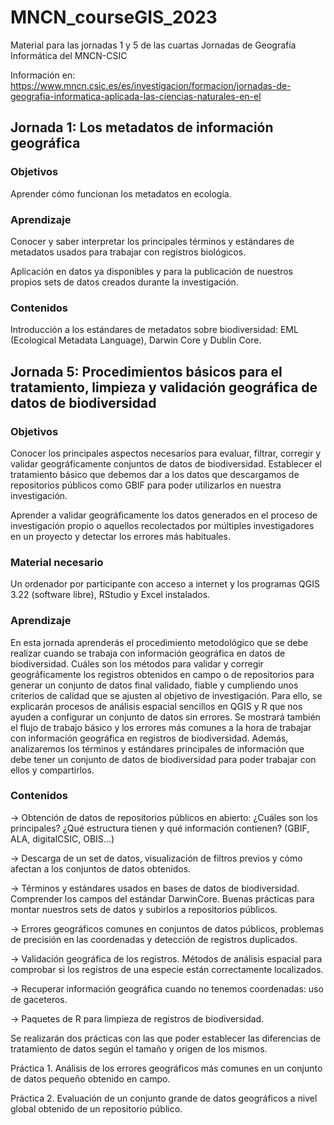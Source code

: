 # MNCN_courseGIS_2023
Material para las jornadas 1 y 5 de las cuartas Jornadas de Geografía Informática del MNCN-CSIC

Información en:
https://www.mncn.csic.es/es/investigacion/formacion/jornadas-de-geografia-informatica-aplicada-las-ciencias-naturales-en-el

## Jornada 1: Los metadatos de información geográfica

### Objetivos

Aprender cómo funcionan los metadatos en ecología.

### Aprendizaje

Conocer y saber interpretar los principales términos y estándares de metadatos usados para trabajar con registros biológicos.

Aplicación en datos ya disponibles y para la publicación de nuestros propios sets de datos creados durante la investigación.

### Contenidos

Introducción a los estándares de metadatos sobre biodiversidad: EML (Ecological Metadata Language), Darwin Core y Dublin Core.


## Jornada 5: Procedimientos básicos para el tratamiento, limpieza y validación geográfica de datos de biodiversidad

### Objetivos

Conocer los principales aspectos necesarios para evaluar, filtrar, corregir y validar geográficamente conjuntos de datos de biodiversidad.
Establecer el tratamiento básico que debemos dar a los datos que descargamos de repositorios públicos como GBIF para poder utilizarlos en nuestra investigación.

Aprender a validar geográficamente los datos generados en el proceso de investigación propio o aquellos recolectados por múltiples investigadores en un proyecto y detectar los errores más habituales.

### Material necesario

Un ordenador por participante con acceso a internet y los programas QGIS 3.22 (software libre), RStudio y Excel instalados.

### Aprendizaje

En esta jornada aprenderás el procedimiento metodológico que se debe realizar cuando se trabaja con información geográfica en datos de biodiversidad.
Cuáles son los métodos para validar y corregir geográficamente los registros obtenidos en campo o de repositorios para generar un conjunto de datos final validado, fiable y cumpliendo unos criterios de calidad que se ajusten al objetivo de investigación.
Para ello, se explicarán procesos de análisis espacial sencillos en QGIS y R que nos ayuden a configurar un conjunto de datos sin errores.
Se mostrará también el flujo de trabajo básico y los errores más comunes a la hora de trabajar con información geográfica en registros de biodiversidad.
Además, analizaremos los términos y estándares principales de información que debe tener un conjunto de datos de biodiversidad para poder trabajar con ellos y compartirlos.

### Contenidos

-> Obtención de datos de repositorios públicos en abierto: ¿Cuáles son los principales? ¿Qué estructura tienen y qué información contienen? (GBIF, ALA, digitalCSIC, OBIS…)

-> Descarga de un set de datos, visualización de filtros previos y cómo afectan a los conjuntos de datos obtenidos.

-> Términos y estándares usados en bases de datos de biodiversidad. Comprender los campos del estándar DarwinCore. Buenas prácticas para montar nuestros sets de datos y subirlos a repositorios públicos.

-> Errores geográficos comunes en conjuntos de datos públicos, problemas de precisión en las coordenadas y detección de registros duplicados.

-> Validación geográfica de los registros. Métodos de análisis espacial para comprobar si los registros de una especie están correctamente localizados.

-> Recuperar información geográfica cuando no tenemos coordenadas: uso de gaceteros.

-> Paquetes de R para limpieza de registros de biodiversidad.

Se realizarán dos prácticas con las que poder establecer las diferencias de tratamiento de datos según el tamaño y origen de los mismos.

Práctica 1. Análisis de los errores geográficos más comunes en un conjunto de datos pequeño obtenido en campo.

Práctica 2. Evaluación de un conjunto grande de datos geográficos a nivel global obtenido de un repositorio público.
